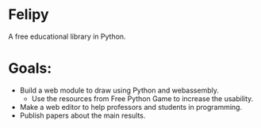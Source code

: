 # Felipy

A free educational library in Python. 

# Goals:
  - Build a web module to draw using Python and webassembly.
    - Use the resources from Free Python Game to increase the usability. 
  - Make a web editor to help professors and students in programming.
  - Publish papers about the main results.
 
